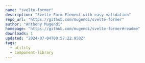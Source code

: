 ```yaml
---
name: "svelte-former"
description: "Svelte Form Element with easy validation"
repo_url: "https://github.com/mugendi/svelte-former"
author: "Anthony Mugendi"
homepage: "https://github.com/mugendi/svelte-former#readme"
downloads: 1
updated: "2024-07-04T00:57:22.950Z"
tags: 
  - utility
  - component-library
---
```

